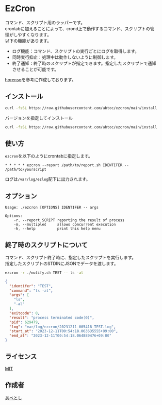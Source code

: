 EzCron
====

コマンド、スクリプト用のラッパーです。  
crontabに加えることによって、crond上で動作するコマンド、スクリプトの管理がしやすくなります。  
以下の機能があります。

* ログ機能：コマンド、スクリプトの実行ごとにログを取得します。
* 同時実行抑止：処理中は動作しないように制御します。
* 終了通知：終了時のスクリプトが指定できます。指定したスクリプトで通知させることが可能です。

[horenso](https://github.com/Songmu/horenso)を参考に作成しております。

## インストール

```bash
curl -fsSL https://raw.githubusercontent.com/abtoc/ezcron/main/install.sh | sh
```

バージョンを指定してインストール
```bash
curl -fsSL https://raw.githubusercontent.com/abtoc/ezcron/main/install.sh | sh -s v0.1.0
```


## 使い方

```ezcron```を以下のようにcrontabに指定します。

```crontab
* * * * * ezcron --report /path/to/report.sh IDENTIFER -- /path/to/yourscript
```

ログは```/var/log/ezlog```配下に出力されます。

## オプション

```
Usage: ./ezcron [OPTIONS] IDENTIFER -- args

Options:
    -r, --report SCRIPT reporting the result of process
    -m, --multipled     allows concurrent execution
    -h, --help          print this help menu
```

## 終了時のスクリプトについて

コマンド、スクリプト終了時に、指定したスクリプトを実行します。  
指定したスクリプトのSTDINにJSONでデータを渡します。

```bash
ezcron -r ./notify.sh TEST -- ls -al
```

```json
{
  "identifer": "TEST",
  "command": "ls -al",
  "args": [
    "ls",
    "-al"
  ],
  "exitcode": 0,
  "result": "process terminated code(0)",
  "pid": 629479,
  "log": "var/log/ezcron/20231211-005418-TEST.log",
  "start_at": "2023-12-11T00:54:18.063635555+09:00",
  "end_at": "2023-12-11T00:54:18.064889476+09:00"
}
```

## ライセンス

[MIT](https://github.com/Songmu/horenso/blob/main/LICENSE)

## 作成者

[あべとし](https://github.com/abtoc)
